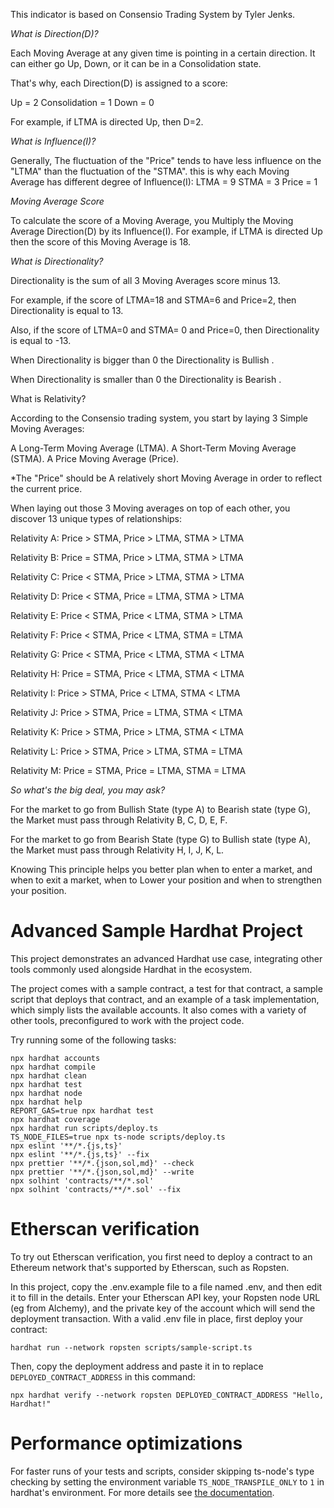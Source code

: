 
This indicator is based on Consensio Trading System by Tyler Jenks.

*What is Direction(D)?*

Each Moving Average at any given time is pointing in a certain direction. It can either go Up, Down, or it can be in a Consolidation state.

That's why, each Direction(D) is assigned to a score:

Up = 2
Consolidation = 1
Down = 0

For example, if LTMA is directed Up, then D=2.

*What is Influence(I)?*

Generally, The fluctuation of the "Price" tends to have less influence on the "LTMA" than the fluctuation of the "STMA".
this is why each Moving Average has different degree of Influence(I):
LTMA = 9
STMA = 3
Price = 1

*Moving Average Score*

To calculate the score of a Moving Average, you Multiply the Moving Average Direction(D) by its Influence(I).
For example, if LTMA is directed Up then the score of this Moving Average is 18.

*What is Directionality?*

Directionality is the sum of all 3 Moving Averages score minus 13.

For example, if the score of LTMA=18 and STMA=6 and Price=2, then Directionality is equal to 13.

Also, if the score of LTMA=0 and STMA= 0 and Price=0, then Directionality is equal to -13.

When Directionality is bigger than 0 the Directionality is Bullish .

When Directionality is smaller than 0 the Directionality is Bearish .

What is Relativity?

According to the Consensio trading system, you start by laying 3 Simple Moving Averages:

A Long-Term Moving Average (LTMA).
A Short-Term Moving Average (STMA).
A Price Moving Average (Price).

*The "Price" should be A relatively short Moving Average in order to reflect the current price.


When laying out those 3 Moving averages on top of each other, you discover 13 unique types of relationships:

Relativity A: Price > STMA, Price > LTMA, STMA > LTMA

Relativity B: Price = STMA, Price > LTMA, STMA > LTMA

Relativity C: Price < STMA, Price > LTMA, STMA > LTMA

Relativity D: Price < STMA, Price = LTMA, STMA > LTMA

Relativity E: Price < STMA, Price < LTMA, STMA > LTMA

Relativity F: Price < STMA, Price < LTMA, STMA = LTMA

Relativity G: Price < STMA, Price < LTMA, STMA < LTMA

Relativity H: Price = STMA, Price < LTMA, STMA < LTMA

Relativity I: Price > STMA, Price < LTMA, STMA < LTMA

Relativity J: Price > STMA, Price = LTMA, STMA < LTMA

Relativity K: Price > STMA, Price > LTMA, STMA < LTMA

Relativity L: Price > STMA, Price > LTMA, STMA = LTMA

Relativity M: Price = STMA, Price = LTMA, STMA = LTMA

*So what's the big deal, you may ask?*

For the market to go from Bullish State (type A) to Bearish state (type G), the Market must pass through Relativity B, C, D, E, F.

For the market to go from Bearish State (type G) to Bullish state (type A), the Market must pass through Relativity H, I, J, K, L.

Knowing This principle helps you better plan when to enter a market, and when to exit a market, when to Lower your position and when to strengthen your position.


# Advanced Sample Hardhat Project

This project demonstrates an advanced Hardhat use case, integrating other tools commonly used alongside Hardhat in the ecosystem.

The project comes with a sample contract, a test for that contract, a sample script that deploys that contract, and an example of a task implementation, which simply lists the available accounts. It also comes with a variety of other tools, preconfigured to work with the project code.

Try running some of the following tasks:

```shell
npx hardhat accounts
npx hardhat compile
npx hardhat clean
npx hardhat test
npx hardhat node
npx hardhat help
REPORT_GAS=true npx hardhat test
npx hardhat coverage
npx hardhat run scripts/deploy.ts
TS_NODE_FILES=true npx ts-node scripts/deploy.ts
npx eslint '**/*.{js,ts}'
npx eslint '**/*.{js,ts}' --fix
npx prettier '**/*.{json,sol,md}' --check
npx prettier '**/*.{json,sol,md}' --write
npx solhint 'contracts/**/*.sol'
npx solhint 'contracts/**/*.sol' --fix
```

# Etherscan verification

To try out Etherscan verification, you first need to deploy a contract to an Ethereum network that's supported by Etherscan, such as Ropsten.

In this project, copy the .env.example file to a file named .env, and then edit it to fill in the details. Enter your Etherscan API key, your Ropsten node URL (eg from Alchemy), and the private key of the account which will send the deployment transaction. With a valid .env file in place, first deploy your contract:

```shell
hardhat run --network ropsten scripts/sample-script.ts
```

Then, copy the deployment address and paste it in to replace `DEPLOYED_CONTRACT_ADDRESS` in this command:

```shell
npx hardhat verify --network ropsten DEPLOYED_CONTRACT_ADDRESS "Hello, Hardhat!"
```

# Performance optimizations

For faster runs of your tests and scripts, consider skipping ts-node's type checking by setting the environment variable `TS_NODE_TRANSPILE_ONLY` to `1` in hardhat's environment. For more details see [the documentation](https://hardhat.org/guides/typescript.html#performance-optimizations).
